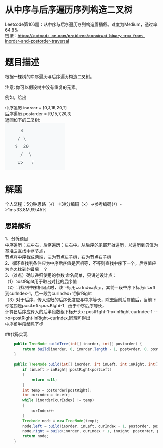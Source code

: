 # 从中序与后序遍历序列构造二叉树
Leetcode第106题：从中序与后序遍历序列构造而插叙。难度为Medium，通过率64.8%  
链接：https://leetcode-cn.com/problems/construct-binary-tree-from-inorder-and-postorder-traversal
# 题目描述
根据一棵树的中序遍历与后序遍历构造二叉树。

注意:
你可以假设树中没有重复的元素。

例如，给出

中序遍历 inorder = [9,3,15,20,7]  
后序遍历 postorder = [9,15,7,20,3]  
返回如下的二叉树:  
![样例](https://github.com/LongQue/LeetcodeStudy/blob/master/notes/%E6%95%B0%E7%BB%84/images/106.png)
# 解题
个人流程：5分钟思路（√）->30分编码（×）->参考编码(√）->1ms,33.8M,99.45%
## 思路解析
1、分析题目    
中序遍历：左中右，后序遍历：左右中。从后序的尾部开始遍历，以遍历到的值为基准去查找中序节点，  
节点将中序截成两端，左为节点左子树，右为节点右子树  
2、循环查找判条件应为中序后序值是否相等，不等则查找中序下一个，后序值应为尚未找到的最后一个  
3、(难点）确认递归使用的参数:命名简单，只讲述设计点：  
（1）postRight用于取出对比的后序值  
（2）当找到中序相同点时，该下标用curIndex表示，其前一段中序下标为inLeft到curIndex-1，后一段为curIndex+1到inRight  
（3）对于后序，传入递归的后序长度应与中序等长，除去当前后序值后，当前下标范围是postLeft~postRight-1，由于中序后序等长，  
计算出后序应传入的后半段数组下标开头x:   postRight-1-x=inRight-curIndex-1 -->x=postRight-inRight+curIndex,同理可得出    
中序前半段结尾下标

##代码实现  
```java
    public TreeNode buildTree(int[] inorder, int[] postorder) {
        return build(inorder, 0, inorder.length - 1, postorder, 0, postorder.length - 1);
    }

    public TreeNode build(int[] inorder, int inLeft, int inRight, int[] postorder, int postLeft, int postRight) {
        if (inLeft > inRight||postRight<postLeft)
        {
            return null;
        }
        int temp = postorder[postRight];
        int curIndex = inLeft;
        while (inorder[curIndex] != temp)
        {
            curIndex++;
        }
        TreeNode node = new TreeNode(temp);
        node.left = build(inorder, inLeft, curIndex - 1, postorder, postLeft, postRight - inRight + curIndex - 1);
        node.right = build(inorder, curIndex + 1, inRight, postorder, postRight - inRight + curIndex, postRight - 1);
        return node;
    }
```
